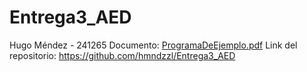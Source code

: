# Entrega3_AED
Hugo Méndez - 241265
Documento: [ProgramaDeEjemplo.pdf](https://github.com/user-attachments/files/19597920/ProgramaDeEjemplo.pdf)
Link del repositorio: https://github.com/hmndzzl/Entrega3_AED
